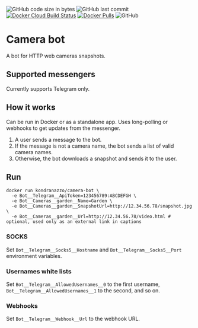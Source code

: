 ![GitHub code size in bytes](https://img.shields.io/github/languages/code-size/andead/camera-bot)
![GitHub last commit](https://img.shields.io/github/last-commit/andead/camera-bot)
[![Docker Cloud Build Status](https://img.shields.io/docker/cloud/build/kondranazzo/camera-bot)](https://hub.docker.com/r/kondranazzo/camera-bot/builds)
[![Docker Pulls](https://img.shields.io/docker/pulls/kondranazzo/camera-bot)](https://hub.docker.com/r/kondranazzo/camera-bot)
![GitHub](https://img.shields.io/github/license/andead/camera-bot)

# Camera bot

A bot for HTTP web cameras snapshots.

## Supported messengers

Currently supports Telegram only. 

## How it works

Can be run in Docker or as a standalone app. Uses long-polling or webhooks to get updates from the messenger. 

1. A user sends a message to the bot.
2. If the message is not a camera name, the bot sends a list of valid camera names.
3. Otherwise, the bot downloads a snapshot and sends it to the user.

## Run

```
docker run kondranazzo/camera-bot \
  -e Bot__Telegram__ApiToken=123456789:ABCDEFGH \
  -e Bot__Cameras__garden__Name=Garden \
  -e Bot__Cameras__garden__SnapshotUrl=http://12.34.56.78/snapshot.jpg \
  -e Bot__Cameras__garden__Url=http://12.34.56.78/video.html # optional, used only as an external link in captions
```

### SOCKS

Set `Bot__Telegram__Socks5__Hostname` and `Bot__Telegram__Socks5__Port` environment variables.

### Usernames white lists

Set `Bot__Telegram__AllowedUsernames__0` to the first username, `Bot__Telegram__AllowedUsernames__1` to the second, and so on.

### Webhooks

Set `Bot__Telegram__Webhook__Url` to the webhook URL. 
